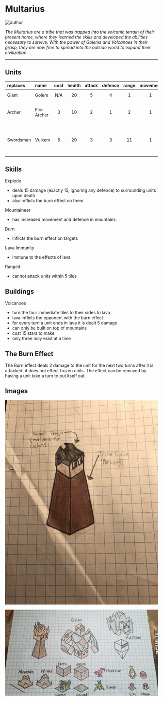 # Multarius

![author](https://img.shields.io/badge/author-Nyrrv%234841-%237289DA)

*The Multarius are a tribe that was trapped into the volcanic terrain of their present home, where they learned the skills and developed the abilities necessary to survive. With the power of Golems and Volcanoes in their grasp, they are now free to spread into the outside world to expand their civilization.*

---

## Units

| replaces | name | cost | health | attack | defence | range | movement | skills |
|:---------|:-----|:----:|:------:|:------:|:-------:|:-----:|:--------:|:-------|
| Giant | Golem | N/A | 20 | 5 | 4 | 1 | 1 | Explode, Mountaineer |
| Archer | Fire Archer | 3 | 10 | 2 | 1 | 2 | 1 | Dash, Fortify, Burn, Lava Immunity |
| Swordsman | Vulkem | 5 | 20 | 3 | 3 | 11 | 1 | Dash, Fortify, Ranged, Mountaineer, Lava Immunity |

## Skills

Explode
- deals 15 damage (exactly 15, ignoring any defence) to surrounding units upon death
- also inflicts the burn effect on them

Mountaineer
- has increased movement and defence in mountains.

Burn
- inflicts the burn effect on targets

Lava Immunity
- immune to the effects of lava

Ranged
- cannot attack units within 5 tiles

## Buildings

Volcanoes
- turn the four immediate tiles to their sides to lava
- lava inflicts the opponent with the burn effect
- for every turn a unit ends in lava it is dealt 5 damage
- can only be built on top of mountains
- cost 15 stars to make
- only three may exist at a time

## The Burn Effect

The Burn effect deals 2 damage to the unit for the next two turns after it is attacked. it does not effect frozen units. The effect can be removed by having a unit take a turn to put itself out.

## Images

![unit](images/multarius0.jpg)

![other](images/multarius1.jpg)
